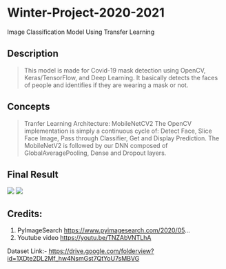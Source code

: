 # Winter-Project-2020-2021
Image Classification Model Using Transfer Learning

## Description
>This model is made for Covid-19 mask detection using OpenCV, Keras/TensorFlow, and Deep Learning. It basically detects the faces of people and identifies if they are wearing a mask or not.

## Concepts
>Tranfer Learning Architecture: MobileNetCV2
>The OpenCV implementation is simply a continuous cycle of: Detect Face, Slice Face Image, Pass through Classifier, Get and Display Prediction.
>The MobileNetV2 is followed by our DNN composed of GlobalAveragePooling, Dense and Dropout layers.

## Final Result
![](Result1.png)
![](Result2.png)

## Credits:
1. PyImageSearch https://www.pyimagesearch.com/2020/05...
2. Youtube video https://youtu.be/TNZAbVNTLhA

Dataset Link:- https://drive.google.com/folderview?id=1XDte2DL2Mf_hw4NsmGst7QtYoU7sMBVG
